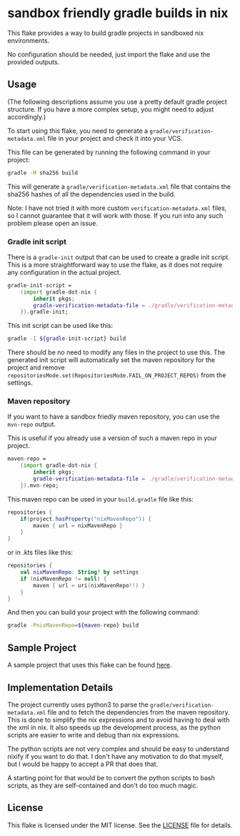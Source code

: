 sandbox friendly gradle builds in nix
======================================

This flake provides a way to build gradle projects in sandboxed nix environments.

No configuration should be needed, just import the flake and use the provided outputs.

Usage
---

(The following descriptions assume you use a pretty default gradle project structure. If you have a more complex setup, you might need to adjust accordingly.)

To start using this flake, you need to generate a `gradle/verification-metadata.xml` file in your project and check it into your VCS.

This file can be generated by running the following command in your project:
```sh
gradle -M sha256 build
```

This will generate a `gradle/verification-metadata.xml` file that contains the sha256 hashes of all the dependencies used in the build.

Note: I have not tried it with more custom `verification-metadata.xml` files, so I cannot guarantee that it will work with those. If you run into any such problem please open an issue.


### Gradle init script

There is a `gradle-init` output that can be used to create a gradle init script.
This is a more straightforward way to use the flake, as it does not require any configuration in the actual project.

```nix
gradle-init-script = 
    (import gradle-dot-nix {
        inherit pkgs;
        gradle-verification-metadata-file = ./gradle/verification-metadata.xml;
    }).gradle-init;
```

This init script can be used like this:
```sh
gradle -I ${gradle-init-script} build
```

There should be no need to modify any files in the project to use this.
The generated init script will automatically set the maven repository for the project and remove `repositoriesMode.set(RepositoriesMode.FAIL_ON_PROJECT_REPOS)` from the settings.


### Maven repository

If you want to have a sandbox friedly maven repository, you can use the `mvn-repo` output.

This is useful if you already use a version of such a maven repo in your project.
```nix
maven-repo = 
    (import gradle-dot-nix {
        inherit pkgs;
        gradle-verification-metadata-file = ./gradle/verification-metadata.xml;
    }).mvn-repo;
```
This maven repo can be used in your `build.gradle` file like this:
```groovy
repositories {
    if(project.hasProperty("nixMavenRepo")) {
        maven { url = nixMavenRepo }
    }
}
```
or in .kts files like this:
```kotlin
repositories {
    val nixMavenRepo: String? by settings
    if (nixMavenRepo != null) {
        maven { url = uri(nixMavenRepo!!) }
    }
}
```

And then you can build your project with the following command:
```sh
gradle -PnixMavenRepo=${maven-repo} build
```

Sample Project
---

A sample project that uses this flake can be found [here](https://github.com/CrazyChaoz/Minimal-Android-UWB-App).


Implementation Details
---

The project currently uses python3 to parse the `gradle/verification-metadata.xml` file and to fetch the dependencies from the maven repository.
This is done to simplify the nix expressions and to avoid having to deal with the xml in nix.
It also speeds up the development process, as the python scripts are easier to write and debug than nix expressions.

The python scripts are not very complex and should be easy to understand nixify if you want to do that. 
I don't have any motivation to do that myself, but I would be happy to accept a PR that does that.

A starting point for that would be to convert the python scripts to bash scripts, as they are self-contained and don't do too much magic.


License
---

This flake is licensed under the MIT license. See the [LICENSE](./LICENSE) file for details.
